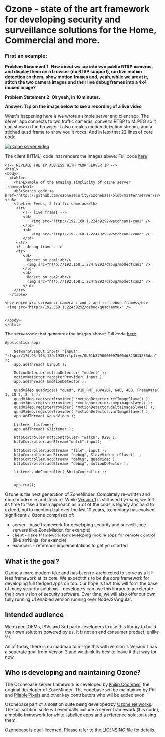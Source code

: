 # Ozone - state of the art framework for developing security and surveillance solutions for the Home, Commercial and more.


### First an example:

**Problem Statement 1: How about we tap into two public RTSP cameras, and display them on a browser (no RTSP support), run live motion detection on them, show motion frames and, yeah, while we are at it, stitch the two camera images and their live debug frames into a 4x4 muxed image?**

**Problem Statement 2: Oh yeah, in 10 minutes.**


**Answer: Tap on the image below to see a recording of a live video**

What's happening here is we wrote a simple server and client app. The server app connects to two traffic cameras, converts RTSP to MJPEG so it can show on the browser. It also creates motion detection streams and a stiched quad frame to show you it rocks. And in less that 22 lines of core code. 

[![ozone server video](http://img.youtube.com/vi/Ic2HXUjxRnU/0.jpg)](http://www.youtube.com/watch?v=Ic2HXUjxRnU "ozone server example")


The client (HTML) code that renders the images above:
Full code [here](https://github.com/ozonesecurity/ozonebase/blob/master/server/src/examples/starter_example.html)

```
<!-- REPLACE THE IP ADDRESS WITH YOUR SERVER IP -->
<html>
<body>
  <table>
    <h1>Example of the amazing simplicity of ozone server framework<h1>
    <h5>Source code:<a href="https://github.com/ozonesecurity/ozonebase/blob/master/server/src/examples/starter_example.cpp">here</a></h5>
    <th>Live Feeds, 2 traffic cameras</th>
     <tr>
        <!-- live frames -->
        <td>
            <img src="http://192.168.1.224:9292/watchcam1/cam1" />
        </td>
        <td>
            <img src="http://192.168.1.224:9292/watchcam2/cam2" />
        </td>
     </tr>
     <!-- debug frames -->
     <tr>
        <td>
          Modect on cam1:<br/>
          <img src="http://192.168.1.224:9292/debug/modectcam1" />
        </td>
        <td>
          Modect on cam2:<br/>
          <img src="http://192.168.1.224:9292/debug/modectcam2" />
        </td>
    </tr>
  </table>
 
<h2> Muxed 4x4 stream of camera 1 and 2 and its debug frames</h2>
 <img src="http://192.168.1.224:9292/debug/quadcammux" />


</body>
</html>
```


The servercode that generates the images above:
Full code [here](https://github.com/ozonesecurity/ozonebase/blob/master/server/src/examples/starter_example.cpp)


```
Application app;

    NetworkAVInput input( "input", "rtsp://170.93.143.139:1935/rtplive/0b01b57900060075004d823633235daa" );
    app.addThread( &input );

	MotionDetector motionDetector( "modect" );
  	motionDetector.registerProvider( input );
   	app.addThread( &motionDetector );

	QuadVideo quadVideo( "quad", PIX_FMT_YUV420P, 640, 480, FrameRate( 1, 10 ), 2, 2 );
   	quadVideo.registerProvider( *motionDetector.refImageSlave() );
   	quadVideo.registerProvider( *motionDetector.compImageSlave() );
   	quadVideo.registerProvider( *motionDetector.deltaImageSlave() );
   	quadVideo.registerProvider( *motionDetector.varImageSlave() );
   	app.addThread( &quadVideo );

    Listener listener;
    app.addThread( &listener );

    HttpController httpController( "watch", 9292 );
    httpController.addStream("watch",input);

	httpController.addStream( "file", input );
   	httpController.addStream( "debug", SlaveVideo::cClass() );
   	httpController.addStream( "debug", quadVideo );
   	httpController.addStream( "debug", motionDetector );
	
    listener.addController( &httpController );


    app.run();
```


Ozone is the next generation of ZoneMinder.
Completely re-written and more modern in architecture. While [Version 1](https://github.com/zoneminder) is still used by many, we felt its time to take a fresh approach as a lot of the code is legacy and hard to extend, not to mention that over the last 10 years, technology has evolved significantly.
Ozone comprises of:

* server - base framework for developing security and surveilllance servers (like ZoneMinder, for example)
* client - base framework for developing mobile apps for remote control (like zmNinja, for example)
* examples - reference implementations to get  you started


## What is the goal?

Ozone a more modern take and has been re-architected to serve as a UI-less framework at its core. We expect this to be the core framework for developing full fledged apps on top. Our hope is that this will form the base of many security solutions - developers can use this library to accelerate their own vision of security software. Over time, we will also offer our own fully running UI enabled version running over NodeJS/Angular.

## Intended audience

We expect OEMs, ISVs and 3rd party developers to use this library to build their own solutons powered by us. It is not an end consumer product, unlike V1.

As of today, there is no roadmap to merge this with version 1. Version 1 has a seperate goal from Version 2 and we think its best to leave it that way for now.

## Who is developing and maintaining Ozone?
The Ozonebase server framework is developed by [Philip Coombes](https://github.com/web2wire), the original developer of ZoneMinder.
The codebase will be maintained by Phil and [Pliable Pixels](https://github.com/pliablepixels) and other key contributors who will be added soon.

Ozonebase part of a solution suite being developed by [Ozone Networks](http://ozone.network). The full solution suite will eventually include a server framework (this code), a mobile framework for white-labelled apps and a reference solution using them.

Ozonebase is dual-licensed.
Please refer to the [LICENSING](LICENSE.md) file for details.
